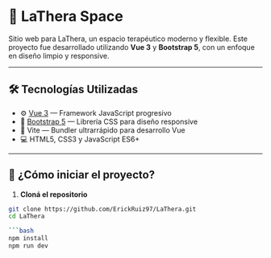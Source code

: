 # 🌿 LaThera Space

Sitio web para LaThera, un espacio terapéutico moderno y flexible. Este proyecto fue desarrollado utilizando **Vue 3** y **Bootstrap 5**, con un enfoque en diseño limpio y responsive.

---

## 🛠️ Tecnologías Utilizadas

- ⚙️ [Vue 3](https://vuejs.org/) — Framework JavaScript progresivo
- 🎨 [Bootstrap 5](https://getbootstrap.com/) — Librería CSS para diseño responsive
- 🧩 Vite — Bundler ultrarrápido para desarrollo Vue
- 💻 HTML5, CSS3 y JavaScript ES6+

---

## 🚀 ¿Cómo iniciar el proyecto?

1. **Cloná el repositorio**

```bash
git clone https://github.com/ErickRuiz97/LaThera.git
cd LaThera

```bash
npm install
npm run dev
